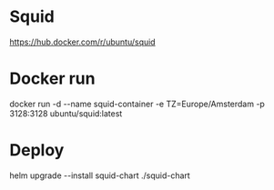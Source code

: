 # Squid
https://hub.docker.com/r/ubuntu/squid

# Docker run

docker run -d --name squid-container -e TZ=Europe/Amsterdam -p 3128:3128 ubuntu/squid:latest

# Deploy 

helm upgrade --install squid-chart ./squid-chart

